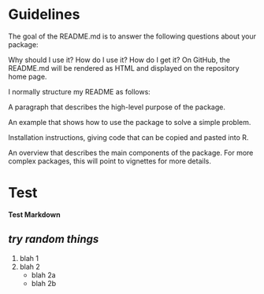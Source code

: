 # Guidelines
The goal of the README.md is to answer the following questions about your package:

Why should I use it?
How do I use it?
How do I get it?
On GitHub, the README.md will be rendered as HTML and displayed on the repository home page.

I normally structure my README as follows:

A paragraph that describes the high-level purpose of the package.

An example that shows how to use the package to solve a simple problem.

Installation instructions, giving code that can be copied and pasted into R.

An overview that describes the main components of the package. For more complex packages, this will point to vignettes for more details.


# Test
**Test Markdown**

## *try random things*
1. blah 1
2. blah 2
    * blah 2a
    * blah 2b

